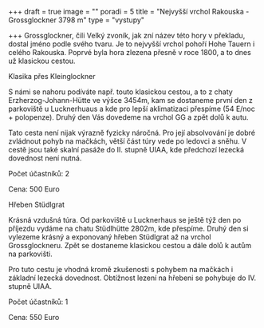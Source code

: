 +++
draft = true
image = ""
poradi = 5
title = "Nejvyšší vrchol Rakouska - Grossglockner 3798 m"
type = "vystupy"

+++
Grossglockner, čili Velký zvoník, jak zní název této hory v překladu, dostal jméno podle svého tvaru. Je to nejvyšší vrchol pohoří Hohe Tauern i celého Rakouska. Poprvé byla hora zlezena přesně v roce 1800, a to dnes už klasickou cestou.

Klasika přes Kleinglockner

S námi se nahoru podíváte např. touto klasickou cestou, a to z chaty Erzherzog-Johann-Hütte ve výšce 3454m, kam se dostaneme první den z parkoviště u Lucknerhuaus a kde pro lepší aklimatizaci přespíme (54 E/noc + polopenze). Druhý den Vás dovedeme na vrchol GG a zpět dolů k autu.

Tato cesta není nijak výrazně fyzicky náročná. Pro její absolvování  je dobré zvládnout pohyb na mačkách, větší část túry vede po ledovci a sněhu. V cestě jsou také skalní pasáže do II. stupně UIAA, kde předchozí lezecká dovednost není nutná. 

Počet účastníků: 2

Cena: 500 Euro

Hřeben Stüdlgrat

Krásná vzdušná túra. Od parkoviště u Lucknerhaus se ještě týž den po příjezdu vydáme na chatu Stüdlhütte 2802m, kde přespíme. Druhý den si vylezeme krásný a exponovaný hřeben Stüdlgrat až na vrchol Grossglockneru. Zpět se dostaneme klasickou cestou a dále dolů k autům na parkovišti.

Pro tuto cestu je vhodná kromě zkušenosti s pohybem na mačkách i základní lezecká dovednost. Obtížnost lezení na hřebeni se pohybuje do IV. stupně UIAA. 

Počet účastníků: 1

Cena: 550 Euro